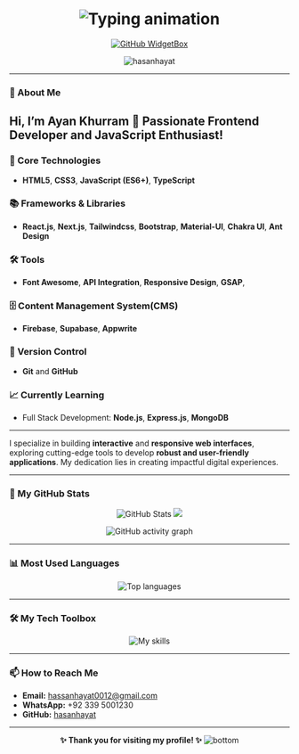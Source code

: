 <h1 align="center">
  <img src="https://readme-typing-svg.demolab.com?font=Fira+Code&size=32&duration=2000&pause=1000&color=34F5FF&center=true&vCenter=true&multiline=true&width=900&height=100&lines=Hi%2C+I'm+AyanKhurram!;A+Frontend+Developer+%7C+JavaScript+Enthusiast" alt="Typing animation" />
</h1>  

<div align="center">

[![GitHub WidgetBox](https://github-widgetbox.vercel.app/api/profile?username=AyanKhurt&data=followers,repositories,stars,commits&theme=radical&hide_border=true)](https://github.com/Hasanhayat/HasanHayat-widgetbox)

 <img src="https://komarev.com/ghpvc/?username=AyanKhurram&label=Profile%20views&color=0e75b6&style=flat" alt="hasanhayat" />

<!--[![committers.top badge](https://user-badge.committers.top/pakistan/hasanhayat.svg)](https://user-badge.committers.top/pakistan/hasanhayat)-->
</div>

---

### 👋 About Me

## Hi, I’m Ayan Khurram 👋 Passionate Frontend Developer and JavaScript Enthusiast!

### 🚀 Core Technologies
- **HTML5**, **CSS3**, **JavaScript (ES6+)**, **TypeScript**

### 📚 Frameworks & Libraries
- **React.js**, **Next.js**, **Tailwindcss**, **Bootstrap**, **Material-UI**, **Chakra UI**, **Ant Design**

### 🛠️ Tools
- **Font Awesome**, **API Integration**, **Responsive Design**, **GSAP**,

### 🗄️ Content Management System(CMS)
- **Firebase**, **Supabase**, **Appwrite**

### 📂 Version Control
- **Git** and **GitHub**

### 📈 Currently Learning
- Full Stack Development: **Node.js**, **Express.js**, **MongoDB**

---

I specialize in building **interactive** and **responsive web interfaces**, exploring cutting-edge tools to develop **robust and user-friendly applications**. My dedication lies in creating impactful digital experiences.

---

### 🌟 My GitHub Stats

<p align="center">
<img src="https://github-readme-stats.vercel.app/api?username=hasanhayat&theme=github_dark&show_icons=true" alt="GitHub Stats" />
<img src="http://github-readme-streak-stats.herokuapp.com?user=hasanhayat&theme=dark&background=000000"/>
<!-- <img src="https://streak-stats.demolab.com?user=hasanhayat&theme=radical" alt="GitHub streak" />-->
</p>

<p align="center">
  <img src="https://github-readme-activity-graph.vercel.app/graph?username=hasanhayat&theme=github-compact" alt="GitHub activity graph" />
</p>

---

### 📊 Most Used Languages
<p align="center">
  <img src="https://github-readme-stats.vercel.app/api/top-langs/?username=hasanhayat&layout=compact&theme=radical&exclude_repo=Tips-tools" alt="Top languages" />
</p>

---

### 🛠️ My Tech Toolbox

<p align="center">
  <img src="https://skillicons.dev/icons?i=html,css,materialui,jquery,js,ts,react,nextjs,vite,netlify,vercel,tailwindcss,bootstrap,git,github,firebase,appwrite,supabase,npm,nodejs,mongodb" alt="My skills" />
</p>

---

### 📫 How to Reach Me

- **Email:** hassanhayat0012@gmail.com
- **WhatsApp:** +92 339 5001230
- **GitHub:** [hasanhayat](https://github.com/hasanhayat)

---

<p align="center">
   <strong>✨ Thank you for visiting my profile! ✨</strong>
  <img src="https://raw.githubusercontent.com/bornmay/bornmay/Update/svg/Bottom.svg" alt="bottom" />
</p>
